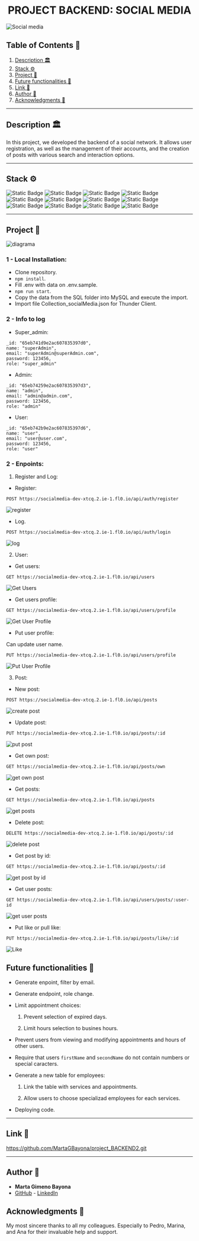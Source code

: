 <h1 align="center"> PROJECT BACKEND: SOCIAL MEDIA </h1>

<image src="./img/Social Media.png" alt="Social media">

## Table of Contents :file_folder:

1. [Description :classical_building:](#description-classical_building)
2. [Stack :gear:](#stack-gear)
3. [Project :open_book:](#Project-open_book)
4. [Future functionalities :star2:](#Future-functionalities-star2)
5. [Link :dart:](#link-dart)
6. [Author :wave:](#author-wave)
7. [Acknowledgments :sparkling_heart:](#acknowledgments-sparkling_heart)

---

## Description :classical_building:

In this project, we developed the backend of a social network. It allows user registration, as well as the management of their accounts, and the creation of posts with various search and interaction options.

---

## Stack :gear:

![Static Badge](https://img.shields.io/badge/VSC-blue?style=for-the-badge) ![Static Badge](https://img.shields.io/badge/JAVASCRIPT-yellow?style=for-the-badge) ![Static Badge](https://img.shields.io/badge/DOCKER-lightblue?style=for-the-badge) ![Static Badge](https://img.shields.io/badge/EXPRESS-green?style=for-the-badge) ![Static Badge](https://img.shields.io/badge/node.js-darkgreen?style=for-the-badge) ![Static Badge](https://img.shields.io/badge/jwt-black?style=for-the-badge) ![Static Badge](https://img.shields.io/badge/MONGO%20COMPASS-lightgreen?style=for-the-badge) ![Static Badge](https://img.shields.io/badge/MONGO%20ATLAS-lightgreen?style=for-the-badge) ![Static Badge](https://img.shields.io/badge/MONGOOSE-lightgreen?style=for-the-badge) ![Static Badge](https://img.shields.io/badge/GIT-red?style=for-the-badge) ![Static Badge](https://img.shields.io/badge/GITHUB-black?style=for-the-badge) ![Static Badge](https://img.shields.io/badge/FL0-purple?style=for-the-badge)

---

## Project :open_book:

<image src="./img/diagrama.png" alt="diagrama">

### 1 - Local Installation:

- Clone repository.
- `npm install`.
- Fill .env with data on .env.sample.
- `npm run start`.
- Copy the data from the SQL folder into MySQL and execute the import.
- Import file Collection_socialMedia.json for Thunder Client.

### 2 - Info to log

- Super_admin:
```
_id: "65eb741d9e2ac607835397d0",
name: "superAdmin",
email: "superAdmin@superAdmin.com",
password: 123456,
role: "super_admin"
```

- Admin:
```
_id: "65eb74259e2ac607835397d3",
name: "admin",
email: "admin@admin.com",
password: 123456,
role: "admin"
```

- User:
```
_id: "65eb742b9e2ac607835397d6",
name: "user",
email: "user@user.com",
password: 123456,
role: "user"
```

### 2 - Enpoints:

1. Register and Log:

- Register:

`POST https://socialmedia-dev-xtcq.2.ie-1.fl0.io/api/auth/register`


<image src="./img/Register.png" alt="register">

- Log.

`POST https://socialmedia-dev-xtcq.2.ie-1.fl0.io/api/auth/login`



<image src="./img/Log.png" alt="log">


2. User:

- Get users:

`GET https://socialmedia-dev-xtcq.2.ie-1.fl0.io/api/users`



<image src="./img/GetUsers.png" alt="Get Users">

- Get users profile:

`GET https://socialmedia-dev-xtcq.2.ie-1.fl0.io/api/users/profile`


<image src="./img/GetUserProfile.png" alt="Get User Profile">

- Put user profile:

Can update user name.

`PUT https://socialmedia-dev-xtcq.2.ie-1.fl0.io/api/users/profile`



<image src="./img/PutUserProfile.png" alt="Put User Profile">



3. Post:

- New post:

`POST https://socialmedia-dev-xtcq.2.ie-1.fl0.io/api/posts`


<image src="./img/CreatePost.png" alt="create post">

- Update post:

`PUT https://socialmedia-dev-xtcq.2.ie-1.fl0.io/api/posts/:id`


<image src="./img/PutPost.png" alt="put post">

- Get own post:

`GET https://socialmedia-dev-xtcq.2.ie-1.fl0.io/api/posts/own`


<image src="./img/GetOwnPost.png" alt="get own post">

- Get posts:

`GET https://socialmedia-dev-xtcq.2.ie-1.fl0.io/api/posts`

<image src="./img/GetPosts.png" alt="get posts">

- Delete post:

`DELETE https://socialmedia-dev-xtcq.2.ie-1.fl0.io/api/posts/:id`

<image src="./img/DeletePost.png" alt="delete post">

- Get post by id:

`GET https://socialmedia-dev-xtcq.2.ie-1.fl0.io/api/posts/:id`

<image src="./img/GetPostById.png" alt="get post by id">

- Get user posts:

`GET https://socialmedia-dev-xtcq.2.ie-1.fl0.io/api/users/posts/:user-id`

<image src="./img/GetUserPosts.png" alt="get user posts">

- Put like or pull like:

`PUT https://socialmedia-dev-xtcq.2.ie-1.fl0.io/api/posts/like/:id`

<image src="./img/Like.png" alt="Like">



## Future functionalities :star2:

- Generate enpoint, filter by email.

- Generate endpoint, role change.

- Limit appointment choices:

  1. Prevent selection of expired days.

  2. Limit hours selection to busines hours.

- Prevent users from viewing and modifying appointments and hours of other users.

- Require that users `firstName` and `secondName` do not contain numbers or special caracters.

- Generate a new table for employees:

  1. Link the table with services and appointments.

  2. Allow users to choose specializad employees for each services.

- Deploying code.

---

## Link :dart:

https://github.com/MartaGBayona/project_BACKEND2.git

---

## Author :wave:

- **Marta Gimeno Bayona**
- [GitHub](https://github.com/MartaGBayona) - [LinkedIn](https://www.linkedin.com/in/martagbayona/)

## Acknowledgments  :sparkling_heart:

My most sincere thanks to all my colleagues. Especially to Pedro, Marina, and Ana for their invaluable help and support.
